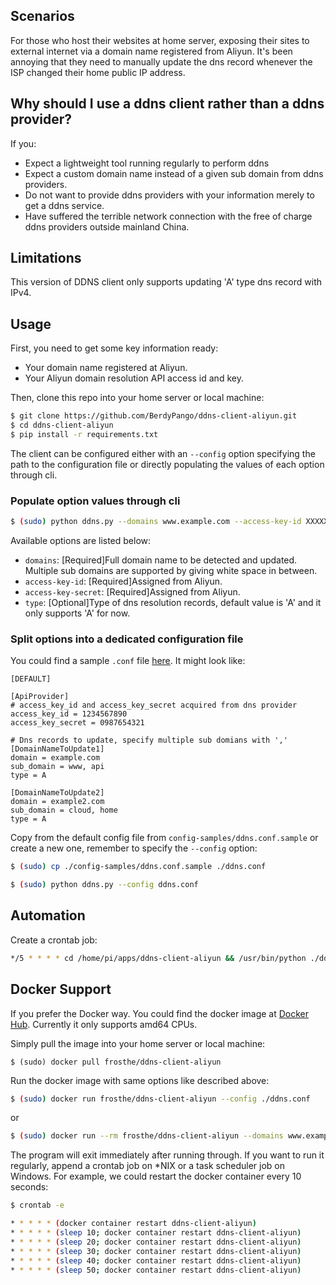 ## Scenarios
For those who host their websites at home server, exposing their sites to external internet via a domain name registered from Aliyun. It's been annoying that they need to manually update the dns record whenever the ISP changed their home public IP address. 

## Why should I use a ddns client rather than a ddns provider?
If you:
- Expect a lightweight tool running regularly to perform ddns
- Expect a custom domain name instead of a given sub domain from ddns providers.
- Do not want to provide ddns providers with your information merely to get a ddns service.
- Have suffered the terrible network connection with the free of charge ddns providers outside mainland China.

## Limitations
This version of DDNS client only supports updating 'A' type dns record with IPv4.

## Usage
First, you need to get some key information ready:
- Your domain name registered at Aliyun.
- Your Aliyun domain resolution API access id and key.

Then, clone this repo into your home server or local machine:
```bash
$ git clone https://github.com/BerdyPango/ddns-client-aliyun.git
$ cd ddns-client-aliyun
$ pip install -r requirements.txt
```
The client can be configured either with an `--config` option specifying the path to the configuration file or directly populating the values of each option through cli.

### Populate option values through cli
```bash
$ (sudo) python ddns.py --domains www.example.com --access-key-id XXXXXXXXX --access-key-secret XXXXXXXXXXXXX
```
Available options are listed below:
- `domains`: [Required]Full domain name to be detected and updated. Multiple sub domains are supported by giving white space in between. 
- `access-key-id`: [Required]Assigned from Aliyun. 
- `access-key-secret`: [Required]Assigned from Aliyun. 
- `type`: [Optional]Type of dns resolution records, default value is 'A' and it only supports 'A' for now.

### Split options into a dedicated configuration file
You could find a sample `.conf` file [here](https://github.com/BerdyPango/ddns-client-aliyun/blob/master/config-samples/ddns.conf.sample). It might look like:
```
[DEFAULT]

[ApiProvider]
# access_key_id and access_key_secret acquired from dns provider
access_key_id = 1234567890
access_key_secret = 0987654321

# Dns records to update, specify multiple sub domians with ','
[DomainNameToUpdate1]
domain = example.com
sub_domain = www, api
type = A

[DomainNameToUpdate2]
domain = example2.com
sub_domain = cloud, home
type = A
```
Copy from the default config file from `config-samples/ddns.conf.sample` or create a new one, remember to specify the `--config` option:
```bash
$ (sudo) cp ./config-samples/ddns.conf.sample ./ddns.conf

$ (sudo) python ddns.py --config ddns.conf
```

## Automation
Create a crontab job:
```bash
*/5 * * * * cd /home/pi/apps/ddns-client-aliyun && /usr/bin/python ./ddns.py --config ./ddns.conf >> ./logs/log.txt 2>&1
```

## Docker Support
If you prefer the Docker way. You could find the docker image at [Docker Hub](https://hub.docker.com/r/frosthe/ddns-client-aliyun). Currently it only supports amd64 CPUs. 

Simply pull the image into your home server or local machine:
```
$ (sudo) docker pull frosthe/ddns-client-aliyun
```
Run the docker image with same options like described above:
```bash
$ (sudo) docker run frosthe/ddns-client-aliyun --config ./ddns.conf
```
or
```bash
$ (sudo) docker run --rm frosthe/ddns-client-aliyun --domains www.example.com --access-key-id XXXXXXXXX --access-key-secret XXXXXXXXXXXXX
```

The program will exit immediately after running through. If you want to run it regularly, append a crontab job on *NIX or a task scheduler job on Windows. For example, we could restart the docker container every 10 seconds:
```bash
$ crontab -e

* * * * * (docker container restart ddns-client-aliyun)
* * * * * (sleep 10; docker container restart ddns-client-aliyun)
* * * * * (sleep 20; docker container restart ddns-client-aliyun)
* * * * * (sleep 30; docker container restart ddns-client-aliyun)
* * * * * (sleep 40; docker container restart ddns-client-aliyun)
* * * * * (sleep 50; docker container restart ddns-client-aliyun)
```